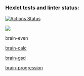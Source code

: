 ### Hexlet tests and linter status:

[![Actions Status](https://github.com/val-litvinenko/frontend-project-44/workflows/hexlet-check/badge.svg)](https://github.com/val-litvinenko/frontend-project-44/actions)

<a href="https://codeclimate.com/github/val-litvinenko/frontend-project-44/maintainability"><img src="https://api.codeclimate.com/v1/badges/a4f9329a24e6090ab819/maintainability" /></a>

brain-even
<a href='https://asciinema.org/a/lPts226qSI5m7CzbRiqXqGteP'>

brain-calc
<a href='https://asciinema.org/a/588246'>

brain-gsd
<a href='https://asciinema.org/a/588396'>

brain-progression
<a href='https://asciinema.org/a/588594'>
